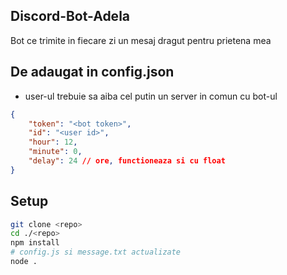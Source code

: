 ## Discord-Bot-Adela
Bot ce trimite in fiecare zi un mesaj dragut pentru prietena mea

## De adaugat in config.json
- user-ul trebuie sa aiba cel putin un server in comun cu bot-ul
```json
{
    "token": "<bot token>",
    "id": "<user id>",
    "hour": 12,
    "minute": 0,
    "delay": 24 // ore, functioneaza si cu float
}
```

## Setup
```bash
git clone <repo>
cd ./<repo>
npm install
# config.js si message.txt actualizate
node .
```